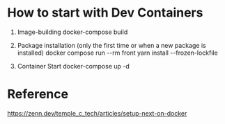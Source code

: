# How to start with Dev Containers
1. Image-building
    docker-compose build

2. Package installation (only the first time or when a new package is installed)
    docker compose run --rm front yarn install --frozen-lockfile

3. Container Start
    docker-compose up -d

# Reference
https://zenn.dev/temple_c_tech/articles/setup-next-on-docker